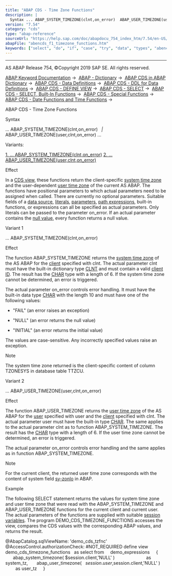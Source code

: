 ```yaml
---
title: "ABAP CDS - Time Zone Functions"
description: |
  Syntax ... ABAP_SYSTEM_TIMEZONE(clnt,on_error)  ABAP_USER_TIMEZONE(user,clnt,on_error) ... Variants: 1. ... ABAP_SYSTEM_TIMEZONE(clnt,on_error)(#!ABAP_VARIANT_1@1@) 2. ... ABAP_USER_TIMEZONE(user,clnt,on_error)(#!ABAP_VARIANT_2@2@) Effect In a CDS view(https://help.sap.com/doc
version: "7.54"
category: "cds"
type: "abap-reference"
sourceUrl: "https://help.sap.com/doc/abapdocu_754_index_htm/7.54/en-US/abencds_f1_timezone_functions.htm"
abapFile: "abencds_f1_timezone_functions.htm"
keywords: ["select", "do", "if", "case", "try", "data", "types", "abencds", "timezone", "functions"]
---
```


* * *

AS ABAP Release 754, ©Copyright 2019 SAP SE. All rights reserved.

[ABAP Keyword Documentation](https://help.sap.com/doc/abapdocu_754_index_htm/7.54/en-US/abenabap.htm) →  [ABAP - Dictionary](https://help.sap.com/doc/abapdocu_754_index_htm/7.54/en-US/abenabap_dictionary.htm) →  [ABAP CDS in ABAP Dictionary](https://help.sap.com/doc/abapdocu_754_index_htm/7.54/en-US/abencds.htm) →  [ABAP CDS - Data Definitions](https://help.sap.com/doc/abapdocu_754_index_htm/7.54/en-US/abenddic_cds_entities.htm) →  [ABAP CDS - DDL for Data Definitions](https://help.sap.com/doc/abapdocu_754_index_htm/7.54/en-US/abencds_f1_ddl_syntax.htm) →  [ABAP CDS - DEFINE VIEW](https://help.sap.com/doc/abapdocu_754_index_htm/7.54/en-US/abencds_f1_define_view.htm) →  [ABAP CDS - SELECT](https://help.sap.com/doc/abapdocu_754_index_htm/7.54/en-US/abencds_f1_select_statement.htm) →  [ABAP CDS - SELECT, Built-In Functions](https://help.sap.com/doc/abapdocu_754_index_htm/7.54/en-US/abencds_f1_builtin_functions.htm) →  [ABAP CDS - Special Functions](https://help.sap.com/doc/abapdocu_754_index_htm/7.54/en-US/abencds_special_functions.htm) →  [ABAP CDS - Date Functions and Time Functions](https://help.sap.com/doc/abapdocu_754_index_htm/7.54/en-US/abencds_f1_date_time_functions.htm) → 

ABAP CDS - Time Zone Functions

Syntax

... ABAP\_SYSTEM\_TIMEZONE(clnt,on\_error)
  *|* ABAP\_USER\_TIMEZONE(user,clnt,on\_error) ...

Variants:

[1\. ... ABAP\_SYSTEM\_TIMEZONE(clnt,on\_error)](#!ABAP_VARIANT_1@1@)
[2\. ... ABAP\_USER\_TIMEZONE(user,clnt,on\_error)](#!ABAP_VARIANT_2@2@)

Effect

In a [CDS view](https://help.sap.com/doc/abapdocu_754_index_htm/7.54/en-US/abencds_view_glosry.htm "Glossary Entry"), these functions return the client-specific [system time zone](https://help.sap.com/doc/abapdocu_754_index_htm/7.54/en-US/abensystem_time_zone_glosry.htm "Glossary Entry") and the user-dependent [user time zone](https://help.sap.com/doc/abapdocu_754_index_htm/7.54/en-US/abenuser_time_zone_glosry.htm "Glossary Entry") of the current AS ABAP. The functions have positional parameters to which actual parameters need to be assigned when called. There are currently no optional parameters. Suitable fields of a [data source](https://help.sap.com/doc/abapdocu_754_index_htm/7.54/en-US/abencds_f1_data_source.htm), [literals](https://help.sap.com/doc/abapdocu_754_index_htm/7.54/en-US/abencds_f1_literal.htm), [parameters](https://help.sap.com/doc/abapdocu_754_index_htm/7.54/en-US/abencds_f1_parameter.htm), [path expressions](https://help.sap.com/doc/abapdocu_754_index_htm/7.54/en-US/abencds_f1_path_expression.htm), built-in functions, or expressions can all be specified as actual parameters. Only literals can be passed to the parameter on\_error. If an actual parameter contains the [null value](https://help.sap.com/doc/abapdocu_754_index_htm/7.54/en-US/abennull_value_glosry.htm "Glossary Entry"), every function returns a null value.

Variant 1

... ABAP\_SYSTEM\_TIMEZONE(clnt,on\_error)

Effect

The function ABAP\_SYSTEM\_TIMEZONE returns the [system time zone](https://help.sap.com/doc/abapdocu_754_index_htm/7.54/en-US/abensystem_time_zone_glosry.htm "Glossary Entry") of the AS ABAP for the [client](https://help.sap.com/doc/abapdocu_754_index_htm/7.54/en-US/abenclient_glosry.htm "Glossary Entry") specified with clnt. The actual parameter clnt must have the built-in dictionary type [CLNT](https://help.sap.com/doc/abapdocu_754_index_htm/7.54/en-US/abenddic_builtin_types.htm) and must contain a valid [client ID](https://help.sap.com/doc/abapdocu_754_index_htm/7.54/en-US/abenclient_identifier_glosry.htm "Glossary Entry"). The result has the [CHAR](https://help.sap.com/doc/abapdocu_754_index_htm/7.54/en-US/abenddic_builtin_types.htm) type with a length of 6. If the system time zone cannot be determined, an error is triggered.

The actual parameter on\_error controls error handling. It must have the built-in data type [CHAR](https://help.sap.com/doc/abapdocu_754_index_htm/7.54/en-US/abenddic_builtin_types.htm) with the length 10 and must have one of the following values:

-   "FAIL" (an error raises an exception)

-   "NULL" (an error returns the null value)

-   "INITIAL" (an error returns the initial value)

The values are case-sensitive. Any incorrectly specified values raise an exception.

Note

The system time zone returned is the client-specific content of column TZONESYS in database table TTZCU.

Variant 2

... ABAP\_USER\_TIMEZONE(user,clnt,on\_error)

Effect

The function ABAP\_USER\_TIMEZONE returns the [user time zone](https://help.sap.com/doc/abapdocu_754_index_htm/7.54/en-US/abenuser_time_zone_glosry.htm "Glossary Entry") of the AS ABAP for the [user](https://help.sap.com/doc/abapdocu_754_index_htm/7.54/en-US/abenuser_glosry.htm "Glossary Entry") specified with user and the [client](https://help.sap.com/doc/abapdocu_754_index_htm/7.54/en-US/abenclient_glosry.htm "Glossary Entry") specified with clnt. The actual parameter user must have the built-in type [CHAR](https://help.sap.com/doc/abapdocu_754_index_htm/7.54/en-US/abenddic_builtin_types.htm). The same applies to the actual parameter clnt as to function ABAP\_SYSTEM\_TIMEZONE. The result has the [CHAR](https://help.sap.com/doc/abapdocu_754_index_htm/7.54/en-US/abenddic_builtin_types.htm) type with a length of 6. If the user time zone cannot be determined, an error is triggered.

The actual parameter on\_error controls error handling and the same applies as in function ABAP\_SYSTEM\_TIMEZONE.

Note

For the current client, the returned user time zone corresponds with the content of system field [sy-zonlo](https://help.sap.com/doc/abapdocu_754_index_htm/7.54/en-US/abensystem_fields.htm) in ABAP.

Example

The following SELECT statement returns the values for system time zone and user time zone that were read with the ABAP\_SYSTEM\_TIMEZONE and ABAP\_USER\_TIMEZONE functions for the current client and current user. The actual parameters of the functions are supplied with suitable [session variables](https://help.sap.com/doc/abapdocu_754_index_htm/7.54/en-US/abensession_variable_glosry.htm "Glossary Entry"). The program DEMO\_CDS\_TIMEZONE\_FUNCTIONS accesses the view, compares the CDS values with the corresponding ABAP values, and returns the result.

@AbapCatalog.sqlViewName: 'demo\_cds\_tzfnc'
@AccessControl.authorizationCheck: #NOT\_REQUIRED
define view demo\_cds\_timezone\_functions
  as select from
    demo\_expressions
    {
      abap\_system\_timezone( $session.client,'NULL' )                
        as system\_tz,
      abap\_user\_timezone(   $session.user,$session.client,'NULL' )  
        as user\_tz
    }